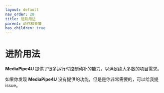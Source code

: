 ```yaml
---
layout: default
nav_order: 20
title: 进阶用法
parent: 动作和表情
has_children: true
---
```

# 进阶用法


**MediaPipe4U** 提供了很多运行时控制动补的能力，以满足绝大多数的项目需求。

如果你发现 **MediaPipe4U** 没有提供的功能，但是是你非常需要的，可以给我提 issue。
